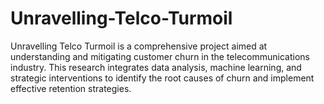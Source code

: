 # Unravelling-Telco-Turmoil
Unravelling Telco Turmoil is a comprehensive project aimed at understanding and mitigating customer churn in the telecommunications industry. This research integrates data analysis, machine learning, and strategic interventions to identify the root causes of churn and implement effective retention strategies.
